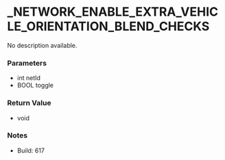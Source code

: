 # _NETWORK_ENABLE_EXTRA_VEHICLE_ORIENTATION_BLEND_CHECKS

No description available.

### Parameters
* int netId
* BOOL toggle

### Return Value
* void

### Notes
* Build: 617


